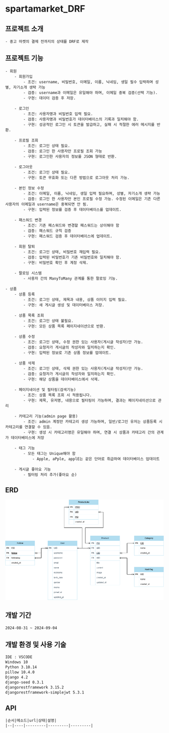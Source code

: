 # spartamarket_DRF

## 프로젝트 소개
    - 중고 마켓의 결제 전까지의 상태를 DRF로 제작

## 프로젝트 기능

    - 회원
        - 회원가입
            - 조건: username, 비밀번호, 이메일, 이름, 닉네임, 생일 필수 입력하며 성별, 자기소개 생략 가능
            - 검증: username과 이메일은 유일해야 하며, 이메일 중복 검증(선택 기능).
            - 구현: 데이터 검증 후 저장.

        - 로그인
            - 조건: 사용자명과 비밀번호 입력 필요.
            - 검증: 사용자명과 비밀번호가 데이터베이스의 기록과 일치해야 함.
            - 구현: 성공적인 로그인 시 토큰을 발급하고, 실패 시 적절한 에러 메시지를 반환.

        - 프로필 조회
            - 조건: 로그인 상태 필요.
            - 검증: 로그인 한 사용자만 프로필 조회 가능
            - 구현: 로그인한 사용자의 정보를 JSON 형태로 반환.
        
        - 로그아웃
            - 조건: 로그인 상태 필요.
            - 구현: 토큰 무효화 또는 다른 방법으로 로그아웃 처리 가능.

        - 본인 정보 수정
            - 조건: 이메일, 이름, 닉네임, 생일 입력 필요하며, 성별, 자기소개 생략 가능
            - 검증: 로그인 한 사용자만 본인 프로필 수정 가능. 수정된 이메일은 기존 다른 사용자의 이메일과 username은 중복되면 안 됨.
            - 구현: 입력된 정보를 검증 후 데이터베이스를 업데이트.

        - 패스워드 변경
            - 조건: 기존 패스워드와 변경할 패스워드는 상이해야 함
            - 검증: 패스워드 규칙 검증
            - 구현: 패스워드 검증 후 데이터베이스에 업데이트.

        - 회원 탈퇴
            - 조건: 로그인 상태, 비밀번호 재입력 필요.
            - 검증: 입력된 비밀번호가 기존 비밀번호와 일치해야 함.
            - 구현: 비밀번호 확인 후 계정 삭제.
        
        - 팔로잉 시스템
            - 사용자 간의 ManyToMany 관계를 통한 팔로잉 기능.

    - 상품
        - 상품 등록
            - 조건: 로그인 상태, 제목과 내용, 상품 이미지 입력 필요.
            - 구현: 새 게시글 생성 및 데이터베이스 저장.

        - 상품 목록 조회
            - 조건: 로그인 상태 불필요.
            - 구현: 모든 상품 목록 페이지네이션으로 반환.

        - 상품 수정
            - 조건: 로그인 상태, 수정 권한 있는 사용자(게시글 작성자)만 가능.
            - 검증: 요청자가 게시글의 작성자와 일치하는지 확인.
            - 구현: 입력된 정보로 기존 상품 정보를 업데이트.

        - 상품 삭제
            - 조건: 로그인 상태, 삭제 권한 있는 사용자(게시글 작성자)만 가능.
            - 검증: 요청자가 게시글의 작성자와 일치하는지 확인.
            - 구현: 해당 상품을 데이터베이스에서 삭제.
        
        - 페이지네이션 및 필터링(검색기능)
            - 조건: 상품 목록 조회 시 적용됩니다.
            - 구현: 제목, 유저명, 내용으로 필터링이 가능하며, 결과는 페이지네이션으로 관리

        - 카테고리 기능(admin page 활용)
            - 조건: admin 계정만 카테고리 생성 가능하며, 일반/로그인 유저는 상품등록 시 카테고리를 연결할 수 있음.
            - 구현: 생성 시 카테고리명은 유일해야 하며, 연결 시 상품과 카테고리 간의 관계가 데이터베이스에 저장

        - 태그 기능
            - 모든 태그는 Unique해야 함
                - Apple, aPple, applE는 같은 단어로 취급하여 데이터베이스 업데이트

        - 게시글 좋아요 기능
            - 필터링 처리 추가(좋아요 순)

## ERD
![ERD](drf.drawio.png)

## 개발 기간
    2024-08-31 ~ 2024-09-04

## 개발 환경 및 사용 기술
    IDE : VSCODE
    Windows 10
    Python 3.10.14
    pillow 10.4.0
    Django 4.2
    django-seed 0.3.1 
    djangorestframework 3.15.2 
    djangorestframework-simplejwt 5.3.1
    
## API
    |순서|메소드|url|상태|설명|
    |--|----|---------|---------|---------|